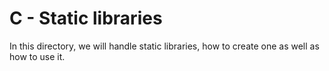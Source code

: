 # C - Static libraries

In this directory, we will handle static libraries, how to create one as well as how to use it.
